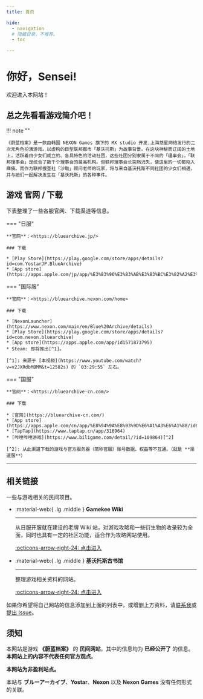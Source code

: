 ```yaml
---
title: 首页

hide:
  - navigation
  # 隐藏目录，不推荐。
  - toc 

---
```


# 你好，Sensei!

欢迎进入本网站！

## 总之先看看游戏简介吧！

!!! note ""

    《蔚蓝档案》是一款由韩国 NEXON Games 旗下的 MX studio 开发,上海悠星网络发行的二次元角色扮演游戏。以虚构的巨型联邦都市「基沃托斯」为故事背景。在这块神秘而辽阔的土地上，活跃着由少女们成立的、各具特色的活动社团，这些社团分别隶属于不同的「理事会」，「联邦理事会」是统合了数千个理事会的最高机构。但联邦理事会长突然消失，使这里的一切都陷入瘫痪。而作为联邦搜查社「沙勒」顾问老师的玩家，将与来自基沃托斯不同社团的少女们相遇，并与她们一起解决发生在「基沃托斯」的各种事件。

## 游戏 官网 / 下载

下表整理了一些各服官网、下载渠道等信息。

=== "日服"

    **官网**：<https://bluearchive.jp/>

    ### 下载

    * [Play Store](https://play.google.com/store/apps/details?id=com.YostarJP.BlueArchive)
    * [App store](https://apps.apple.com/jp/app/%E3%83%96%E3%83%AB%E3%83%BC%E3%82%A2%E3%83%BC%E3%82%AB%E3%82%A4%E3%83%96/id1515877221)

=== "国际服"

    **官网**：<https://bluearchive.nexon.com/home>

    ### 下载

    * [NexonLauncher](https://www.nexon.com/main/en/Blue%20Archive/details)
    * [Play Store](https://play.google.com/store/apps/details?id=com.nexon.bluearchive)
    * [App store](https://apps.apple.com/app/id1571873795)
    * Steam: 即将推出[^1]。

    [^1]: 来源于 [本视频](https://www.youtube.com/watch?v=v2JXRdbMBMM&t=12582s) 的 `03:29:55` 左右。

=== "国服"

    **官网**：<https://bluearchive-cn.com/>

    ### 下载

    * [官网](https://bluearchive-cn.com/)
    * [App store](https://apps.apple.com/cn/app/%E8%94%9A%E8%93%9D%E6%A1%A3%E6%A1%88/id6447541184)
    * [TapTap](https://www.taptap.cn/app/316964)
    * [哔哩哔哩游戏](https://www.biligame.com/detail/?id=109864)[^2]

    [^2]: 从此渠道下载的游戏与官方服务器（简称官服）账号数据、权益等不互通。（就是 **渠道服**）

---

## 相关链接

一些与游戏相关的民间项目。

<div class="grid cards" markdown>

-   :material-web:{ .lg .middle } __Gamekee Wiki__

    ---

    从日服开服就在建设的老牌 Wiki 站，对游戏攻略和一些衍生物的收录较为全面，同时也具有一定的社区功能，适合作为攻略网站使用。

    [:octicons-arrow-right-24: 点击进入](https://www.gamekee.com/ba/)

-   :material-web:{ .lg .middle } __基沃托斯古书馆__

    ---

    整理游戏相关资料的网站。

    [:octicons-arrow-right-24: 点击进入](https://kivo.wiki/)

</div>

如果你希望将自己网站的信息添加到上面的列表中，或增删上方资料，请[联系我](mailto:gytxtx@outlook.com)或[提出 Issue](https://github.com/Blue-Archive-Website/Website/issues/new)。

## 须知

本网站是游戏 **《蔚蓝档案》** 的 **民间网站**，其中的信息均为 **已经公开了** 的信息。**本网站上的内容不代表任何官方观点**。

**本网站为非盈利站点。**

本站与 **ブルーアーカイブ**、**Yostar**、**Nexon** 以及 **Nexon Games** 没有任何形式的关联。
